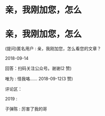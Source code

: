 # 亲，我刚加您，怎么

# 亲，我刚加您，怎么

(提问)匿名用户 : 亲，我刚加您，怎么看您的文章？

2018-09-14

回答：扫码关注公众号。谢谢(2 赞)

唯为 : 怪我咯…… 2018-09-12(3 赞)

评论区：

2019 :

子弹陈 : 厉害了我的哥